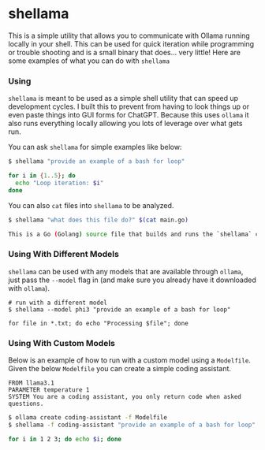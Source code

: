 # shellama

This is a simple utility that allows you to communicate with Ollama running locally in your shell. This can be used for quick iteration while programming or trouble shooting and is a small binary that does... very little! Here are some examples of what you can do with `shellama`

### Using

`shellama` is meant to be used as a simple shell utility that can speed up development cycles. I built this to prevent from having to look things up or even paste things into GUI forms for ChatGPT. Because this uses `ollama` it also runs everything locally allowing you lots of leverage over what gets run.

You can ask `shellama` for simple examples like below:

```sh
$ shellama "provide an example of a bash for loop"

for i in {1..5}; do
  echo "Loop iteration: $i"
done
```

You can also `cat` files into `shellama` to be analyzed.

```sh
$ shellama "what does this file do?" $(cat main.go)

This is a Go (Golang) source file that builds and runs the `shellama` command. The main function joins two strings (`version` and `commit`) with "+" in between using `strings.Join()`, then passes them to `cmd.Execute()` to run the shellama command.
```

### Using With Different Models

`shellama` can be used with any models that are available through `ollama`, just pass the `--model` flag in (and make sure you already have it downloaded with `ollama`).

```
# run with a different model
$ shellama --model phi3 "provide an example of a bash for loop"

for file in *.txt; do echo "Processing $file"; done
```

### Using With Custom Models

Below is an example of how to run with a custom model using a `Modelfile`. Given the below `Modelfile` you can create a simple coding assistant.

```
FROM llama3.1
PARAMETER temperature 1
SYSTEM You are a coding assistant, you only return code when asked questions.
```

```sh
$ ollama create coding-assistant -f Modelfile
$ shellama -f coding-assistant "provide an example of a bash for loop"

for i in 1 2 3; do echo $i; done
```